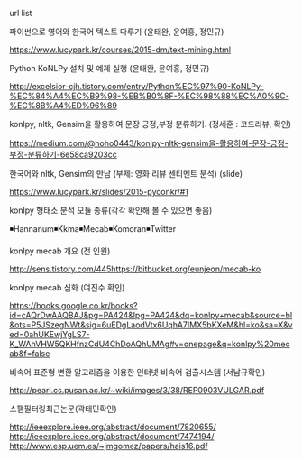 url list

파이썬으로 영어와 한국어 텍스트 다루기 (윤태완, 윤여홍, 정민규)

https://www.lucypark.kr/courses/2015-dm/text-mining.html

Python KoNLPy 설치 및 예제 실행 (윤태완, 윤여홍, 정민규)

http://excelsior-cjh.tistory.com/entry/Python%EC%97%90-KoNLPy-%EC%84%A4%EC%B9%98-%EB%B0%8F-%EC%98%88%EC%A0%9C-%EC%8B%A4%ED%96%89





konlpy, nltk, Gensim을 활용하여 문장 긍정,부정 분류하기. (정세훈 : 코드리뷰, 확인)

https://medium.com/@hoho0443/konlpy-nltk-gensim을-활용하여-문장-긍정-부정-분류하기-6e58ca9203cc

한국어와 nltk, Gensim의 만남 (부제: 영화 리뷰 센티멘트 분석) (slide)

https://www.lucypark.kr/slides/2015-pyconkr/#1





konlpy 형태소 분석 모듈 종류(각각 확인해 볼 수 있으면 좋음)

◾Hannanum◾Kkma◾Mecab◾Komoran◾Twitter




konlpy mecab 개요 (전 인원)

http://sens.tistory.com/445https://bitbucket.org/eunjeon/mecab-ko

konlpy mecab 심화 (여진수 확인)

https://books.google.co.kr/books?id=cAQrDwAAQBAJ&pg=PA424&lpg=PA424&dq=konlpy+mecab&source=bl&ots=P5JSzegNWt&sig=6uEDgLaodVtx6UqhA7IMX5bKXeM&hl=ko&sa=X&ved=0ahUKEwjYgLS7-K_WAhVHW5QKHfnzCdU4ChDoAQhUMAg#v=onepage&q=konlpy%20mecab&f=false


비속어 표준형 변환 알고리즘을 이용한 인터넷 비속어 검출시스템 (서남규확인)

http://pearl.cs.pusan.ac.kr/~wiki/images/3/38/REP0903VULGAR.pdf


스팸필터링최근논문(곽태민확인)

http://ieeexplore.ieee.org/abstract/document/7820655/
http://ieeexplore.ieee.org/abstract/document/7474194/
http://www.esp.uem.es/~jmgomez/papers/hais16.pdf

